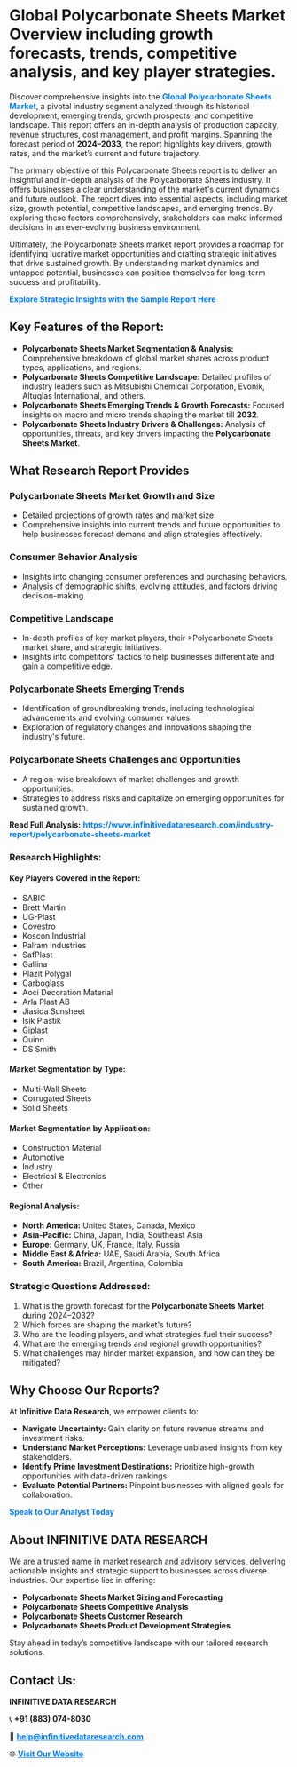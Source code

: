 <h1>Global Polycarbonate Sheets Market Overview including growth forecasts, trends, competitive analysis, and key player strategies.</h1>
<p>
Discover comprehensive insights into the 
<a href="https://www.infinitivedataresearch.com/industry-report/polycarbonate-sheets-market" rel="dofollow" style="color: #007BFF; text-decoration: none;"><strong>Global Polycarbonate Sheets Market</strong></a>, a pivotal industry segment analyzed through its historical development, emerging trends, growth prospects, and competitive landscape. This report offers an in-depth analysis of production capacity, revenue structures, cost management, and profit margins. Spanning the forecast period of <strong>2024–2033</strong>, the report highlights key drivers, growth rates, and the market’s current and future trajectory.
</p>
<p>
The primary objective of this Polycarbonate Sheets report is to deliver an insightful and in-depth analysis of the Polycarbonate Sheets industry. It offers businesses a clear understanding of the market's current dynamics and future outlook. The report dives into essential aspects, including market size, growth potential, competitive landscapes, and emerging trends. By exploring these factors comprehensively, stakeholders can make informed decisions in an ever-evolving business environment.
</p>
<p>
Ultimately, the Polycarbonate Sheets market report provides a roadmap for identifying lucrative market opportunities and crafting strategic initiatives that drive sustained growth. By understanding market dynamics and untapped potential, businesses can position themselves for long-term success and profitability.
</p>
<p>
<a href="https://www.infinitivedataresearch.com/request-sample/reportId=105974" style="color: #007BFF; text-decoration: none;"><strong>Explore Strategic Insights with the Sample Report Here</strong></a>
</p>

<h2>Key Features of the Report:</h2>
<ul>
<li><strong>Polycarbonate Sheets Market Segmentation & Analysis:</strong> Comprehensive breakdown of global market shares across product types, applications, and regions.</li>
<li><strong>Polycarbonate Sheets Competitive Landscape:</strong> Detailed profiles of industry leaders such as Mitsubishi Chemical Corporation, Evonik, Altuglas International, and others.</li>
<li><strong>Polycarbonate Sheets Emerging Trends & Growth Forecasts:</strong> Focused insights on macro and micro trends shaping the market till <strong>2032</strong>.</li>
<li><strong>Polycarbonate Sheets Industry Drivers & Challenges:</strong> Analysis of opportunities, threats, and key drivers impacting the <strong>Polycarbonate Sheets Market</strong>.</li>
</ul>

<h2>What Research Report Provides</h2>
<h3>Polycarbonate Sheets Market Growth and Size</h3>
<ul>
<li>Detailed projections of growth rates and market size.</li>
<li>Comprehensive insights into current trends and future opportunities to help businesses forecast demand and align strategies effectively.</li>
</ul>

<h3>Consumer Behavior Analysis</h3>
<ul>
<li>Insights into changing consumer preferences and purchasing behaviors.</li>
<li>Analysis of demographic shifts, evolving attitudes, and factors driving decision-making.</li>
</ul>

<h3>Competitive Landscape</h3>
<ul>
<li>In-depth profiles of key market players, their >Polycarbonate Sheets market share, and strategic initiatives.</li>
<li>Insights into competitors' tactics to help businesses differentiate and gain a competitive edge.</li>
</ul>

<h3>Polycarbonate Sheets Emerging Trends</h3>
<ul>
<li>Identification of groundbreaking trends, including technological advancements and evolving consumer values.</li>
<li>Exploration of regulatory changes and innovations shaping the industry's future.</li>
</ul>

<h3>Polycarbonate Sheets Challenges and Opportunities</h3>
<ul>
<li>A region-wise breakdown of market challenges and growth opportunities.</li>
<li>Strategies to address risks and capitalize on emerging opportunities for sustained growth.</li>
</ul>
<p><strong>Read Full Analysis:</strong> <a href="https://www.infinitivedataresearch.com/industry-report/polycarbonate-sheets-market" rel="dofollow" style="color: #007BFF; text-decoration: none;"><strong>https://www.infinitivedataresearch.com/industry-report/polycarbonate-sheets-market</strong></a></p>
<h3>Research Highlights:</h3>
<h4>Key Players Covered in the Report:</h4>
<ul><li>SABIC</li><li>Brett Martin</li><li>UG-Plast</li><li>Covestro</li><li>Koscon Industrial</li><li>Palram Industries</li><li>SafPlast</li><li>Gallina</li><li>Plazit Polygal</li><li>Carboglass</li><li>Aoci Decoration Material</li><li>Arla Plast AB</li><li>Jiasida Sunsheet</li><li>Isik Plastik</li><li>Giplast</li><li>Quinn</li><li>DS Smith</li></ul>
<h4>Market Segmentation by Type:</h4>
<ul><li>Multi-Wall Sheets</li><li>Corrugated Sheets</li><li>Solid Sheets</li></ul>
<h4>Market Segmentation by Application:</h4>
<ul><li>Construction Material</li><li>Automotive</li><li>Industry</li><li>Electrical &amp; Electronics</li><li>Other</li></ul>

<h4>Regional Analysis:</h4>
<ul>
<li><strong>North America:</strong> United States, Canada, Mexico</li>
<li><strong>Asia-Pacific:</strong> China, Japan, India, Southeast Asia</li>
<li><strong>Europe:</strong> Germany, UK, France, Italy, Russia</li>
<li><strong>Middle East & Africa:</strong> UAE, Saudi Arabia, South Africa</li>
<li><strong>South America:</strong> Brazil, Argentina, Colombia</li>
</ul>

<h3>Strategic Questions Addressed:</h3>
<ol>
<li>What is the growth forecast for the <strong>Polycarbonate Sheets Market</strong> during 2024–2032?</li>
<li>Which forces are shaping the market's future?</li>
<li>Who are the leading players, and what strategies fuel their success?</li>
<li>What are the emerging trends and regional growth opportunities?</li>
<li>What challenges may hinder market expansion, and how can they be mitigated?</li>
</ol>

<h2>Why Choose Our Reports?</h2>
<p>At <strong>Infinitive Data Research</strong>, we empower clients to:</p>
<ul>
<li><strong>Navigate Uncertainty:</strong> Gain clarity on future revenue streams and investment risks.</li>
<li><strong>Understand Market Perceptions:</strong> Leverage unbiased insights from key stakeholders.</li>
<li><strong>Identify Prime Investment Destinations:</strong> Prioritize high-growth opportunities with data-driven rankings.</li>
<li><strong>Evaluate Potential Partners:</strong> Pinpoint businesses with aligned goals for collaboration.</li>
</ul>
<p><a href="https://www.infinitivedataresearch.com/industry-report/polycarbonate-sheets-market" rel="dofollow" style="color: #007BFF; text-decoration: none;"><strong>Speak to Our Analyst Today</strong></a></p>

<h2>About INFINITIVE DATA RESEARCH</h2>
<p>We are a trusted name in market research and advisory services, delivering actionable insights and strategic support to businesses across diverse industries. Our expertise lies in offering:</p>
<ul>
<li><strong>Polycarbonate Sheets Market Sizing and Forecasting</strong></li>
<li><strong>Polycarbonate Sheets Competitive Analysis</strong></li>
<li><strong>Polycarbonate Sheets Customer Research</strong></li>
<li><strong>Polycarbonate Sheets Product Development Strategies</strong></li>
</ul>
<p>Stay ahead in today’s competitive landscape with our tailored research solutions.</p>

<h2>Contact Us:</h2>
<p><strong>INFINITIVE DATA RESEARCH</strong></p>
<p>📞 <strong>+91 (883) 074-8030</strong></p>
<p>📧 <strong><a href="mailto:help@infinitivedataresearch.com" style="color: #007BFF;">help@infinitivedataresearch.com</a></strong></p>
<p>🌐 <strong><a href="https://www.infinitivedataresearch.com" rel="dofollow" style="color: #007BFF;">Visit Our Website</a></strong></p>